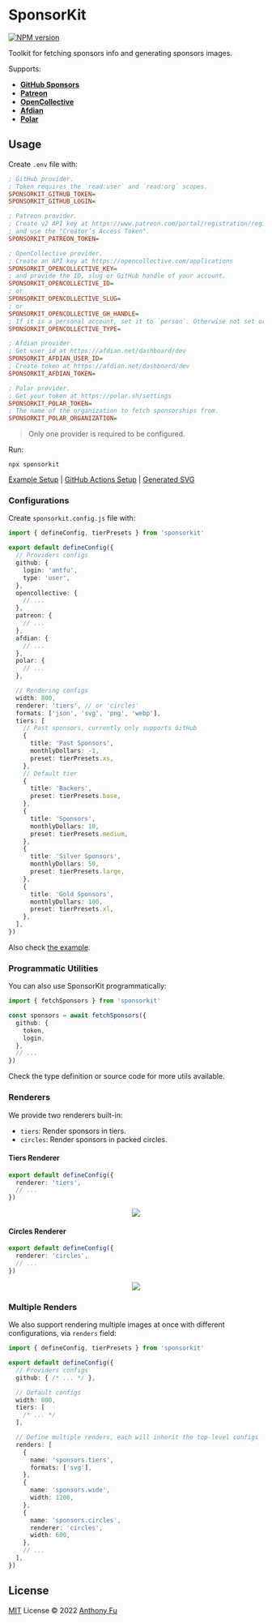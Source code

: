 # SponsorKit

[![NPM version](https://img.shields.io/npm/v/sponsorkit?color=a1b858&label=)](https://www.npmjs.com/package/sponsorkit)

Toolkit for fetching sponsors info and generating sponsors images.

Supports:

- [**GitHub Sponsors**](https://github.com/sponsors)
- [**Patreon**](https://www.patreon.com/)
- [**OpenCollective**](https://opencollective.com/)
- [**Afdian**](https://afdian.net/)
- [**Polar**](https://polar.sh/)

## Usage

Create `.env` file with:

```ini
; GitHub provider.
; Token requires the `read:user` and `read:org` scopes.
SPONSORKIT_GITHUB_TOKEN=
SPONSORKIT_GITHUB_LOGIN=

; Patreon provider.
; Create v2 API key at https://www.patreon.com/portal/registration/register-clients
; and use the "Creator’s Access Token".
SPONSORKIT_PATREON_TOKEN=

; OpenCollective provider.
; Create an API key at https://opencollective.com/applications
SPONSORKIT_OPENCOLLECTIVE_KEY=
; and provide the ID, slug or GitHub handle of your account.
SPONSORKIT_OPENCOLLECTIVE_ID=
; or
SPONSORKIT_OPENCOLLECTIVE_SLUG=
; or
SPONSORKIT_OPENCOLLECTIVE_GH_HANDLE=
; If it is a personal account, set it to `person`. Otherwise not set or set to `collective`
SPONSORKIT_OPENCOLLECTIVE_TYPE=

; Afdian provider.
; Get user_id at https://afdian.net/dashboard/dev
SPONSORKIT_AFDIAN_USER_ID=
; Create token at https://afdian.net/dashboard/dev
SPONSORKIT_AFDIAN_TOKEN=

; Polar provider.
; Get your token at https://polar.sh/settings
SPONSORKIT_POLAR_TOKEN=
; The name of the organization to fetch sponsorships from.
SPONSORKIT_POLAR_ORGANIZATION=
```

> Only one provider is required to be configured.

Run:

```base
npx sponsorkit
```

[Example Setup](./example/) | [GitHub Actions Setup](https://github.com/antfu/static/blob/master/.github/workflows/scheduler.yml) | [Generated SVG](https://cdn.jsdelivr.net/gh/antfu/static/sponsors.svg)

### Configurations

Create `sponsorkit.config.js` file with:

```ts
import { defineConfig, tierPresets } from 'sponsorkit'

export default defineConfig({
  // Providers configs
  github: {
    login: 'antfu',
    type: 'user',
  },
  opencollective: {
    // ...
  },
  patreon: {
    // ...
  },
  afdian: {
    // ...
  },
  polar: {
    // ...
  },

  // Rendering configs
  width: 800,
  renderer: 'tiers', // or 'circles'
  formats: ['json', 'svg', 'png', 'webp'],
  tiers: [
    // Past sponsors, currently only supports GitHub
    {
      title: 'Past Sponsors',
      monthlyDollars: -1,
      preset: tierPresets.xs,
    },
    // Default tier
    {
      title: 'Backers',
      preset: tierPresets.base,
    },
    {
      title: 'Sponsors',
      monthlyDollars: 10,
      preset: tierPresets.medium,
    },
    {
      title: 'Silver Sponsors',
      monthlyDollars: 50,
      preset: tierPresets.large,
    },
    {
      title: 'Gold Sponsors',
      monthlyDollars: 100,
      preset: tierPresets.xl,
    },
  ],
})
```

Also check [the example](./example/).

### Programmatic Utilities

You can also use SponsorKit programmatically:

```ts
import { fetchSponsors } from 'sponsorkit'

const sponsors = await fetchSponsors({
  github: {
    token,
    login,
  },
  // ...
})
```

Check the type definition or source code for more utils available.

### Renderers

We provide two renderers built-in:

- `tiers`: Render sponsors in tiers.
- `circles`: Render sponsors in packed circles.

#### Tiers Renderer

```ts
export default defineConfig({
  renderer: 'tiers',
  // ...
})
```

<p align="center">
  <a href="https://cdn.jsdelivr.net/gh/antfu/static/sponsors.svg">
    <img src='https://cdn.jsdelivr.net/gh/antfu/static/sponsors.svg'/>
  </a>
</p>

#### Circles Renderer

```ts
export default defineConfig({
  renderer: 'circles',
  // ...
})
```

<p align="center">
  <a href="https://cdn.jsdelivr.net/gh/antfu/static/sponsors.circles.svg">
    <img src='https://cdn.jsdelivr.net/gh/antfu/static/sponsors.circles.svg'/>
  </a>
</p>

### Multiple Renders

We also support rendering multiple images at once with different configurations, via `renders` field:

```ts
import { defineConfig, tierPresets } from 'sponsorkit'

export default defineConfig({
  // Providers configs
  github: { /* ... */ },

  // Default configs
  width: 800,
  tiers: [
    /* ... */
  ],

  // Define multiple renders, each will inherit the top-level configs
  renders: [
    {
      name: 'sponsors.tiers',
      formats: ['svg'],
    },
    {
      name: 'sponsors.wide',
      width: 1200,
    },
    {
      name: 'sponsors.circles',
      renderer: 'circles',
      width: 600,
    },
    // ...
  ],
})
```

## License

[MIT](./LICENSE) License © 2022 [Anthony Fu](https://github.com/antfu)
